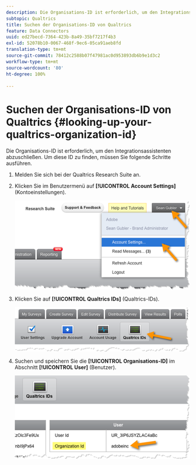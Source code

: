 ```yaml
---
description: Die Organisations-ID ist erforderlich, um den Integrationsassistenten abzuschließen. Um diese ID zu finden, müssen Sie folgende Schritte ausführen.
subtopic: Qualtrics
title: Suchen der Organisations-ID von Qualtrics
feature: Data Connectors
uuid: ed27becd-7364-423b-8a49-35bf7217f4b3
exl-id: 52078b10-0067-468f-9ec6-05ca91aeb8fd
translation-type: tm+mt
source-git-commit: 78412c2588b07f47981ac0d953893db6b9e1d3c2
workflow-type: tm+mt
source-wordcount: '80'
ht-degree: 100%

---
```


# Suchen der Organisations-ID von Qualtrics {#looking-up-your-qualtrics-organization-id}

Die Organisations-ID ist erforderlich, um den Integrationsassistenten abzuschließen. Um diese ID zu finden, müssen Sie folgende Schritte ausführen.

1. Melden Sie sich bei der Qualtrics Research Suite an.
1. Klicken Sie im Benutzermenü auf **[!UICONTROL Account Settings]** (Kontoeinstellungen).

   ![](assets/qualtrics-org-id-1.png)

1. Klicken Sie auf **[!UICONTROL Qualtrics IDs]** (Qualtrics-IDs).

   ![](assets/qualtrics-org-id-2.png)

1. Suchen und speichern Sie die **[!UICONTROL Organisations-ID]** im Abschnitt **[!UICONTROL User]** (Benutzer).

   ![](assets/qualtrics-org-id-3.png)
